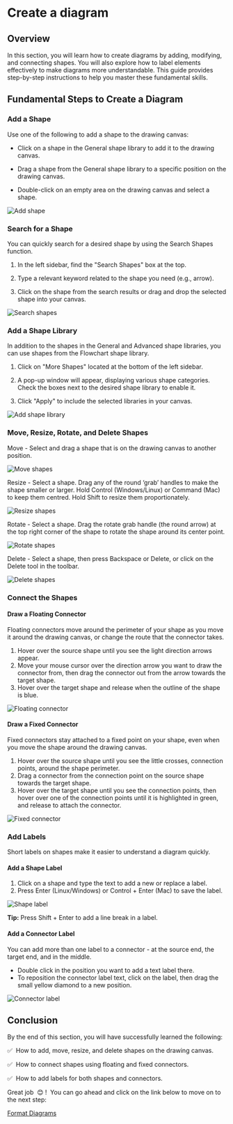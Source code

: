 # Create a diagram

## Overview

In this section, you will learn how to create diagrams by adding, modifying, and connecting shapes. You will also explore how to label elements effectively to make diagrams more understandable. This guide provides step-by-step instructions to help you master these fundamental skills.

## Fundamental Steps to Create a Diagram

### Add a Shape

Use one of the following to add a shape to the drawing canvas:

- Click on a shape in the General shape library to add it to the drawing canvas.

- Drag a shape from the General shape library to a specific position on the drawing canvas.

- Double-click on an empty area on the drawing canvas and select a shape.

![Add shape](assets/create-diagrams/add-shape.gif "How to add a shape")

### Search for a Shape

You can quickly search for a desired shape by using the Search Shapes function.

1. In the left sidebar, find the "Search Shapes" box at the top.

2. Type a relevant keyword related to the shape you need (e.g., arrow).

3. Click on the shape from the search results or drag and drop the selected shape into your canvas.

![Search shapes](assets/create-diagrams/search-shapes.gif "How to search for a shape")

### Add a Shape Library

In addition to the shapes in the General and Advanced shape libraries, you can use shapes from the Flowchart shape library.

1. Click on "More Shapes" located at the bottom of the left sidebar.

2. A pop-up window will appear, displaying various shape categories. Check the boxes next to the desired shape library to enable it.

3. Click "Apply" to include the selected libraries in your canvas.

![Add shape library](assets/create-diagrams/add-shape-library.gif "How to add a shape library")

### Move, Resize, Rotate, and Delete Shapes

Move - Select and drag a shape that is on the drawing canvas to another position.

![Move shapes](assets/create-diagrams/move-shape.gif "How to move a shape")

Resize - Select a shape. Drag any of the round ‘grab’ handles to make the shape smaller or larger. Hold Control (Windows/Linux) or Command (Mac) to keep them centred. Hold Shift to resize them proportionately.

![Resize shapes](assets/create-diagrams/resize-shape.gif "How to resize a shape")

Rotate - Select a shape. Drag the rotate grab handle (the round arrow) at the top right corner of the shape to rotate the shape around its center point.

![Rotate shapes](assets/create-diagrams/rotate-shape.gif "How to rotate a shape")

Delete - Select a shape, then press Backspace or Delete, or click on the Delete tool in the toolbar.

![Delete shapes](assets/create-diagrams/delete-shape.gif "How to delete a shape")

### Connect the Shapes

#### Draw a Floating Connector

Floating connectors move around the perimeter of your shape as you move it around the drawing canvas, or change the route that the connector takes.

1. Hover over the source shape until you see the light direction arrows appear.
2. Move your mouse cursor over the direction arrow you want to draw the connector from, then drag the connector out from the arrow towards the target shape.
3. Hover over the target shape and release when the outline of the shape is blue.

![Floating connector](assets/create-diagrams/draw-floating-connector.gif "How to draw a floating connector")

#### Draw a Fixed Connector

Fixed connectors stay attached to a fixed point on your shape, even when you move the shape around the drawing canvas.

1. Hover over the source shape until you see the little crosses, connection points, around the shape perimeter.
2. Drag a connector from the connection point on the source shape towards the target shape.
3. Hover over the target shape until you see the connection points, then hover over one of the connection points until it is highlighted in green, and release to attach the connector.

![Fixed connector](assets/create-diagrams/draw-fixed-connector.gif "How to draw a fixed connector")

### Add Labels

Short labels on shapes make it easier to understand a diagram quickly.

#### Add a Shape Label

1. Click on a shape and type the text to add a new or replace a label.
2. Press Enter (Linux/Windows) or Control + Enter (Mac) to save the label.

![Shape label](assets/create-diagrams/add-shape-label.gif "How to add a shape label")

**Tip:** Press Shift + Enter to add a line break in a label.

#### Add a Connector Label

You can add more than one label to a connector - at the source end, the target end, and in the middle.

- Double click in the position you want to add a text label there.
- To reposition the connector label text, click on the label, then drag the small yellow diamond to a new position.

![Connector label](assets/create-diagrams/add-connector-label.gif "How to add a connector label")

## Conclusion

By the end of this section, you will have successfully learned the following:

:white_check_mark:&nbsp; How to add, move, resize, and delete shapes on the drawing canvas.

:white_check_mark:&nbsp; How to connect shapes using floating and fixed connectors.

:white_check_mark:&nbsp; How to add labels for both shapes and connectors.

Great job &nbsp;:blush:&nbsp;!&nbsp; You can go ahead and click on the link below to move on to the next step:

[Format Diagrams](format-diagrams.md)